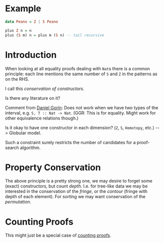 # Example #

``` haskell
data Peano = Z | S Peano

plus Z n = n
plus (S m) n = plus m (S n) -- tail recursive
```

# Introduction #

When looking at all equality proofs dealing with `Nat`s there is a common principle: each line mentions the same number of `S` and `Z` in the patterns as on the RHS.

I call this _conservation of constructors_.

Is there any literature on it?

Comment from [Daniel Gorín](http://www8.cs.fau.de/~gorin): Does not work when we have two types of the interval, e.g. `S, T :: Nat -> Nat`. (GGR: This is for equality. Might work for other equivalence relations though.)

Is it okay to have one constructor in each dimension? (`Z`, `S`, `Homotopy`, etc.) --> Globular model.

Such a constraint surely restricts the number of candidates for a proof-search algorithm.

# Property Conservation #

The above principle is a pretty strong one, we may desire to forget some (exact) constructors, but count _depth_. I.e. for tree-like data we may be interested in the conservation of the _fringe_, or the _contour_ (fringe with depth of each element). For sorting we may want conservation of the _permutation_.

# Counting Proofs #

This might just be a special case of [counting proofs](http://www.cs.toronto.edu/~azadeh/resources/papers/popl14-counter.pdf).
